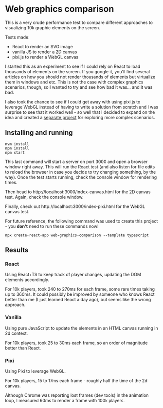 
# Web graphics comparison

This is a very crude performance test to compare different approaches to visualizing 10k graphic elements on the screen. 

Tests made:

- React to render an SVG image
- vanilla JS to render a 2D canvas
- pixi.js to render a WebGL canvas

I started this as an experiment to see if I could rely on React to load thousands of elements on the screen. If you google it, you'll find several articles on how you should not render thousands of elements but virtualize them in windows and etc. This is not the case with complex graphics scenarios, though, so I wanted to try and see how bad it was... and it was bad.

I also took the chance to see if I could get away with using pixi.js to leverage WebGL instead of having to write a solution from scratch and I was surprise to see that it worked well - so well that I decided to expand on the idea and created a [separate project](https://github.com/luciopaiva/pixi-live-map) for exploring more complex scenarios.

## Installing and running

    nvm install
    npm install
    npm start

This last command will start a server on port 3000 and open a browser window right away. This will run the React test (and also listen for file edits to reload the browser in case you decide to try changing something, by the way). Once the test starts running, check the console window for rendering times.

Then head to http://localhost:3000/index-canvas.html for the 2D canvas test. Again, check the console window.

Finally, check out http://localhost:3000/index-pixi.html for the WebGL canvas test.

For future reference, the following command was used to create this project - you **don't** need to run these commands now!

    npx create-react-app web-graphics-comparison --template typescript

## Results

### React

Using React+TS to keep track of player changes, updating the DOM elements accordingly.

For 10k players, took 240 to 270ms for each frame, some rare times taking up to 360ms. It could possibly be improved by someone who knows React better than me (I just learned React a day ago), but seems like the wrong approach.

### Vanilla

Using pure JavaScript to update the elements in an HTML canvas running in 2d context.

For 10k players, took 25 to 30ms each frame, so an order of magnitude better than React.

### Pixi

Using Pixi to leverage WebGL.

For 10k players, 15 to 17ms each frame - roughly half the time of the 2d canvas.

Although Chrome was reporting lost frames (dev tools) in the animation loop, I measured 60ms to render a frame with 100k players.
